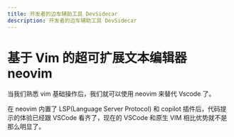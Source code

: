 ```yaml
---
title: 开发者的边车辅助工具 DevSidecar
description: 开发者的边车辅助工具 DevSidecar
---
```

# 基于 Vim 的超可扩展文本编辑器 neovim

当我们熟悉 vim 基础操作后，我们就可以使用 neovim 来替代 Vscode 了。

在 neovim 内置了 LSP(Language Server Protocol) 和 copilot 插件后，代码提示的体验已经跟 VSCode 看齐了，现在的 VSCode 和原生 VIM 相比优势就不是那么明显了。